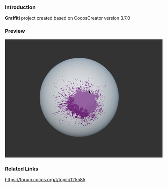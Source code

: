 ### Introduction
**Graffiti** project created based on CocosCreator version 3.7.0

### Preview
![image](../../../gif/202210/2022101005.gif)

### Related Links
https://forum.cocos.org/t/topic/125585